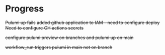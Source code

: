 # Progress

~~Pulumi up fails~~
~~added github application to IAM - need to configure deploy~~
~~Need to configure GH actions secrets~~

~~configure pulumi preview on branches and pulumi up on main~~

~~workflow_run triggers pulumi in main not on branch~~
